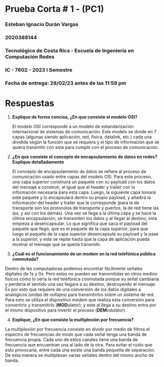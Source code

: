 ﻿# Prueba Corta # 1 - (PC1)
### Esteban Ignacio Durán Vargas
### 2020388144
###  Tecnológico de Costa Rica - Escuela de Ingeniería en Computación Redes
### IC - 7602 - 2023 I Semestre
### Fecha de entrega: 28/02/23 antes de las 11:59 pm



#  Respuestas

 1. **Explique de forma concisa, ¿En que consiste el modelo OSI?**

	El modelo OSI corresponde a un modelo de estandarización internacional de sistemas de comunicación. Este modelo se divide en 7 capas (algunas siendo aplicación, red, física, datalink, etc.) cada una dividida según la función que se requiera y el tipo de información que se quiera transmitir con esta para cumplir con el proceso de comunicación. 


 2. **¿En que consiste el concepto de encapsulamiento de datos en redes? Explique detalladamente**

	El concepto de encapsulamiento de datos se refiere al proceso de comunicación usado entre capas del modelo OSI. Para este proceso, una capa superior construirá un paquete con su payload con los datos del mensaje a construir, al igual que el header y trailer con la información necesaria para esta capa. Luego, la siguiente capa tomará este paquete y lo encapsulará dentro su propio payload, y añadirá la información del header y trailer que le corresponde (para la de transporte son los protocolos de transporte y puertos, la de red tiene las ips, y así con los demás). Una vez se llega a la última capa y se hace la última encapsulación, se transmiten los datos y al llegar al destino, esta empieza a desencapsular. Lo que significa que saca el payload del paquete que llegó, que es el paquete de la capa superior; para que luego el paquete de la capa superior desencapsule su payload y la pase a la superior, y este se repite hasta que la capa de aplicación pueda mostrar el mensaje que se quería transmitir. 
	

 3. **¿Cuál es el funcionamiento de un modem en la red telefónica pública conmutada?**
	
Dentro de las computadoras podemos encontrar fácilmente señales digitales de 1s y 0s. Pero estas no pueden ser transmitidas en otros medios físicos como lo sería la red telefónica conmutada porque su señal cambiaría y perdería el sentido una vez llegara a su destino, destruyendo el mensaje. Es por esto que  requiere de una conversión de los datos digitales a analógicos (ondas de voltajes) para transmitirlos sobre un sistema de red. Para esto se utiliza el dispositivo módem que realiza esta conversión para convertirlo y transmitirlo (**MOD**ulator); y este al llega a su destino entra por el mismo dispositivo para invertir el proceso (**DEM**odulator).

 4. **Explique, ¿En que consiste la multiplexión por frecuencia?**

La multiplexión por frecuencia consiste en dividir por medio de filtros el espectro de frecuencias de modo que cada señal tenga una banda de frecuencia propia. Cada uno de estos canales tiene  una banda de frecuencia que encuentran una al lado de la otra. Para evitar el ruido que esto provocaría, entre cada una existe una banda pequeña de separación. De esta manera se multiplexan varias señales dentro del mismo ancho de banda. 
